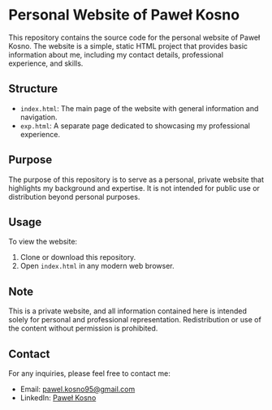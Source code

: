 # Personal Website of Paweł Kosno

This repository contains the source code for the personal website of Paweł Kosno. The website is a simple, static HTML project that provides basic information about me, including my contact details, professional experience, and skills.

## Structure

- `index.html`: The main page of the website with general information and navigation.
- `exp.html`: A separate page dedicated to showcasing my professional experience.

## Purpose

The purpose of this repository is to serve as a personal, private website that highlights my background and expertise. It is not intended for public use or distribution beyond personal purposes.

## Usage

To view the website:
1. Clone or download this repository.
2. Open `index.html` in any modern web browser.

## Note

This is a private website, and all information contained here is intended solely for personal and professional representation. Redistribution or use of the content without permission is prohibited.

## Contact

For any inquiries, please feel free to contact me:
- Email: pawel.kosno95@gmail.com
- LinkedIn: [Paweł Kosno](https://www.linkedin.com/in/pawel-kosno-813680162/)
